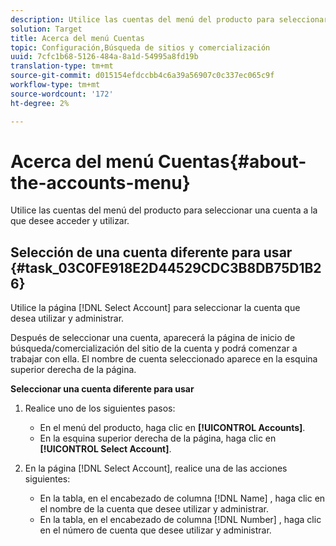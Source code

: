 ```yaml
---
description: Utilice las cuentas del menú del producto para seleccionar una cuenta a la que desee acceder y utilizar.
solution: Target
title: Acerca del menú Cuentas
topic: Configuración,Búsqueda de sitios y comercialización
uuid: 7cfc1b68-5126-484a-8a1d-54995a8fd19b
translation-type: tm+mt
source-git-commit: d015154efdccbb4c6a39a56907c0c337ec065c9f
workflow-type: tm+mt
source-wordcount: '172'
ht-degree: 2%

---
```



# Acerca del menú Cuentas{#about-the-accounts-menu}

Utilice las cuentas del menú del producto para seleccionar una cuenta a la que desee acceder y utilizar.

## Selección de una cuenta diferente para usar {#task_03C0FE918E2D44529CDC3B8DB75D1B26}

Utilice la página [!DNL Select Account] para seleccionar la cuenta que desea utilizar y administrar.

<!-- 

t_selecting_a_different_account_to_use.xml

 -->

Después de seleccionar una cuenta, aparecerá la página de inicio de búsqueda/comercialización del sitio de la cuenta y podrá comenzar a trabajar con ella. El nombre de cuenta seleccionado aparece en la esquina superior derecha de la página.

**Seleccionar una cuenta diferente para usar**

1. Realice uno de los siguientes pasos:

   * En el menú del producto, haga clic en **[!UICONTROL Accounts]**.
   * En la esquina superior derecha de la página, haga clic en **[!UICONTROL Select Account]**.

1. En la página [!DNL Select Account], realice una de las acciones siguientes:

   * En la tabla, en el encabezado de columna [!DNL Name] , haga clic en el nombre de la cuenta que desee utilizar y administrar.
   * En la tabla, en el encabezado de columna [!DNL Number] , haga clic en el número de cuenta que desee utilizar y administrar.

